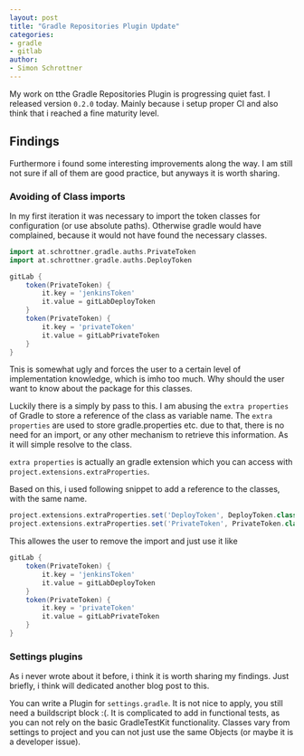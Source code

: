 ```yaml
---
layout: post
title: "Gradle Repositories Plugin Update"
categories: 
- gradle
- gitlab
author:
- Simon Schrottner
---
```


My work on tthe Gradle Repositories Plugin is progressing quiet fast.
I released version `0.2.0` today.
Mainly because i setup proper CI and also think that i reached a fine maturity level.


## Findings

Furthermore i found some interesting improvements along the way.
I am still not sure if all of them are good practice, but anyways it is worth sharing.

### Avoiding of Class imports

In my first iteration it was necessary to import the token classes for configuration (or use absolute paths).
Otherwise gradle would have complained, because it would not have found the necessary classes.

```groovy
import at.schrottner.gradle.auths.PrivateToken
import at.schrottner.gradle.auths.DeployToken

gitLab {
    token(PrivateToken) {
        it.key = 'jenkinsToken'
        it.value = gitLabDeployToken
    }
    token(PrivateToken) {
        it.key = 'privateToken'
        it.value = gitLabPrivateToken
    }
}
```

Tnis is somewhat ugly and forces the user to a certain level of implementation knowledge, which is imho too much.
Why should the user want to know about the package for this classes.

Luckily there is a simply by pass to this.
I am abusing the `extra properties` of Gradle to store a reference of the class as variable name.
The `extra properties` are used to store gradle.properties etc. due to that, there is no need for an import, or any other mechanism to retrieve this information.
As it will simple resolve to the class.

`extra properties` is actually an gradle extension which you can access with `project.extensions.extraProperties`.

Based on this, i used following snippet to add a reference to the classes, with the same name.

```groovy
project.extensions.extraProperties.set('DeployToken', DeployToken.class)
project.extensions.extraProperties.set('PrivateToken', PrivateToken.class)
```

This allowes the user to remove the import and just use it like

```groovy
gitLab {
    token(PrivateToken) {
        it.key = 'jenkinsToken'
        it.value = gitLabDeployToken
    }
    token(PrivateToken) {
        it.key = 'privateToken'
        it.value = gitLabPrivateToken
    }
}
```

### Settings plugins

As i never wrote about it before, i think it is worth sharing my findings.
Just briefly, i think will dedicated another blog post to this.

You can write a Plugin for `settings.gradle`.
It is not nice to apply, you still need a buildscript block :(.
It is complicated to add in functional tests, as you can not rely on the basic GradleTestKit functionality.
Classes vary from settings to project and you can not just use the same Objects (or maybe it is a developer issue).